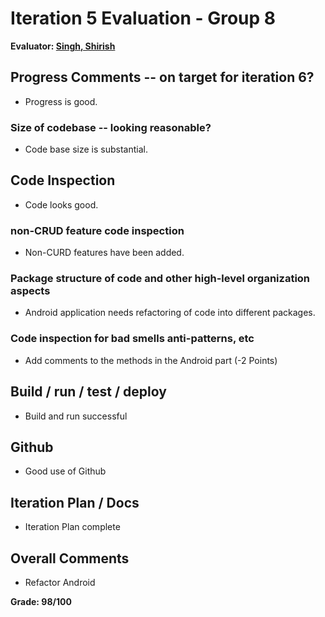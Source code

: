 # Iteration 5 Evaluation - Group 8

**Evaluator: [Singh, Shirish](mailto:shirish@jhu.edu)**

## Progress Comments -- on target for iteration 6?

- Progress is good.

### Size of codebase -- looking reasonable?

- Code base size is substantial.

## Code Inspection

- Code looks good.

### non-CRUD feature code inspection

- Non-CURD features have been added.

### Package structure of code and other high-level organization aspects

- Android application needs refactoring of code into different packages.

### Code inspection for bad smells anti-patterns, etc

- Add comments to the methods in the Android part (-2 Points)

## Build / run / test / deploy

- Build and run successful

## Github

- Good use of Github

## Iteration Plan / Docs

- Iteration Plan complete

## Overall Comments

- Refactor Android

**Grade: 98/100**
